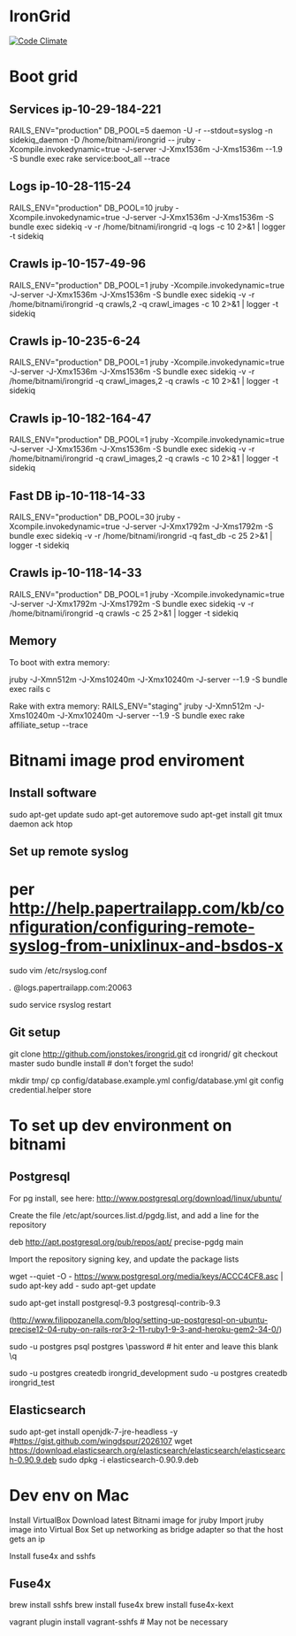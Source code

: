 # IronGrid

[![Code Climate](https://codeclimate.com/repos/533a34da695680591d00046a/badges/1fffa66023d44fe34379/gpa.png)](https://codeclimate.com/repos/533a34da695680591d00046a/feed)

# Boot grid

## Services ip-10-29-184-221
RAILS_ENV="production" DB_POOL=5 daemon -U -r --stdout=syslog -n sidekiq_daemon -D /home/bitnami/irongrid -- jruby -Xcompile.invokedynamic=true -J-server -J-Xmx1536m -J-Xms1536m --1.9 -S bundle exec rake service:boot_all --trace

## Logs ip-10-28-115-24
RAILS_ENV="production" DB_POOL=10 jruby -Xcompile.invokedynamic=true -J-server -J-Xmx1536m -J-Xms1536m -S bundle exec sidekiq -v -r /home/bitnami/irongrid -q logs -c 10 2>&1 | logger -t sidekiq

## Crawls ip-10-157-49-96
RAILS_ENV="production" DB_POOL=1 jruby -Xcompile.invokedynamic=true -J-server -J-Xmx1536m -J-Xms1536m -S bundle exec sidekiq -v -r /home/bitnami/irongrid -q crawls,2 -q crawl_images -c 10 2>&1 | logger -t sidekiq

## Crawls ip-10-235-6-24
RAILS_ENV="production" DB_POOL=1 jruby -Xcompile.invokedynamic=true -J-server -J-Xmx1536m -J-Xms1536m -S bundle exec sidekiq -v -r /home/bitnami/irongrid -q crawl_images,2 -q crawls -c 10 2>&1 | logger -t sidekiq

## Crawls ip-10-182-164-47
RAILS_ENV="production" DB_POOL=1 jruby -Xcompile.invokedynamic=true -J-server -J-Xmx1536m -J-Xms1536m -S bundle exec sidekiq -v -r /home/bitnami/irongrid -q crawl_images,2 -q crawls -c 10 2>&1 | logger -t sidekiq

## Fast DB ip-10-118-14-33
RAILS_ENV="production" DB_POOL=30 jruby -Xcompile.invokedynamic=true -J-server -J-Xmx1792m -J-Xms1792m -S bundle exec sidekiq -v -r /home/bitnami/irongrid -q fast_db -c 25 2>&1 | logger -t sidekiq

## Crawls ip-10-118-14-33
RAILS_ENV="production" DB_POOL=1 jruby -Xcompile.invokedynamic=true -J-server -J-Xmx1792m -J-Xms1792m -S bundle exec sidekiq -v -r /home/bitnami/irongrid -q crawls -c 25 2>&1 | logger -t sidekiq


## Memory

To boot with extra memory:

jruby -J-Xmn512m -J-Xms10240m -J-Xmx10240m -J-server --1.9 -S bundle exec rails c

Rake with extra memory:
RAILS_ENV="staging" jruby -J-Xmn512m -J-Xms10240m -J-Xmx10240m -J-server --1.9 -S bundle exec rake affiliate_setup --trace


# Bitnami image prod enviroment

## Install software
sudo apt-get update
sudo apt-get autoremove
sudo apt-get install git tmux daemon ack htop

## Set up remote syslog
# per http://help.papertrailapp.com/kb/configuration/configuring-remote-syslog-from-unixlinux-and-bsdos-x
sudo vim /etc/rsyslog.conf

*.*                                         @logs.papertrailapp.com:20063

sudo service rsyslog restart

## Git setup
git clone http://github.com/jonstokes/irongrid.git
cd irongrid/
git checkout master
sudo bundle install  # don't forget the sudo!

mkdir tmp/
cp config/database.example.yml config/database.yml
git config credential.helper store

# To set up dev environment on bitnami
## Postgresql
For pg install, see here:
http://www.postgresql.org/download/linux/ubuntu/

Create the file /etc/apt/sources.list.d/pgdg.list, and add a line for the repository

deb http://apt.postgresql.org/pub/repos/apt/ precise-pgdg main

Import the repository signing key, and update the package lists

wget --quiet -O - https://www.postgresql.org/media/keys/ACCC4CF8.asc | \
  sudo apt-key add -
sudo apt-get update

sudo apt-get install postgresql-9.3 postgresql-contrib-9.3

(http://www.filippozanella.com/blog/setting-up-postgresql-on-ubuntu-precise12-04-ruby-on-rails-ror3-2-11-ruby1-9-3-and-heroku-gem2-34-0/)

sudo -u postgres psql postgres
\password # hit enter and leave this blank
\q

sudo -u postgres createdb irongrid_development
sudo -u postgres createdb irongrid_test

## Elasticsearch
sudo apt-get install openjdk-7-jre-headless -y
#https://gist.github.com/wingdspur/2026107
wget https://download.elasticsearch.org/elasticsearch/elasticsearch/elasticsearch-0.90.9.deb
sudo dpkg -i elasticsearch-0.90.9.deb

# Dev env on Mac
Install VirtualBox
Download latest Bitnami image for jruby
Import jruby image into Virtual Box
Set up networking as bridge adapter so that the host gets an ip

Install fuse4x and sshfs

## Fuse4x
brew install sshfs
brew install fuse4x
brew install fuse4x-kext

vagrant plugin install vagrant-sshfs # May not be necessary

